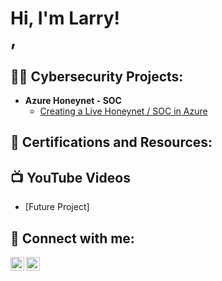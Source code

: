 <h1>Hi, I'm Larry! <br/>, </h1>

<h2>👨‍💻 Cybersecurity Projects:</h2>

- <b>Azure Honeynet - SOC</b>
  - [Creating a Live Honeynet / SOC in Azure](https://github.com/llauer/Azure-Honeynet/blob/main/README.md)

<h2>📄 Certifications and Resources:</h2>


<h2>📺 YouTube Videos</h2>

- [Future Project]


<h2> 🤳 Connect with me:</h2>

[<img align="left" alt="LarryJLauer | X aka Twitter" width="22px" src="https://cdn.jsdelivr.net/npm/simple-icons@v3/icons/twitter.svg" />][twitter]
[<img align="left" alt="Larry-Lauer | LinkedIn" width="22px" src="https://cdn.jsdelivr.net/npm/simple-icons@v3/icons/linkedin.svg" />][linkedin]

[twitter]: https://twitter.com/LarryJLauer

[linkedin]: https://linkedin.com/in/larry-lauer

<!--

Here are some ideas to get you started:

- 🔭 I’m currently working on ...
- 🌱 I’m currently learning ...
- 👯 I’m looking to collaborate on ...
- 🤔 I’m looking for help with ...
- 💬 Ask me about ...
- 📫 How to reach me: ...
- 😄 Pronouns: ...
- ⚡ Fun fact: ...
-->
